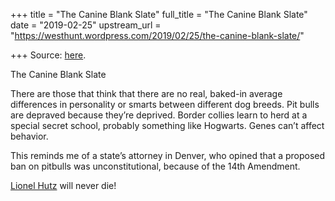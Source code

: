 +++
title = "The Canine Blank Slate"
full_title = "The Canine Blank Slate"
date = "2019-02-25"
upstream_url = "https://westhunt.wordpress.com/2019/02/25/the-canine-blank-slate/"

+++
Source: [here](https://westhunt.wordpress.com/2019/02/25/the-canine-blank-slate/).

The Canine Blank Slate

There are those that think that there are no real, baked-in average
differences in personality or smarts between different dog breeds. Pit
bulls are depraved because they’re deprived. Border collies learn to
herd at a special secret school, probably something like Hogwarts.
Genes can’t affect behavior.

This reminds me of a state’s attorney in Denver, who opined that a
proposed ban on pitbulls was unconstitutional, because of the 14th
Amendment.

[Lionel Hutz](https://en.wikipedia.org/wiki/Lionel_Hutz) will never die!

